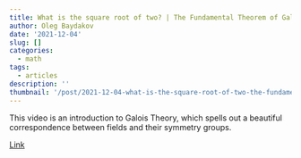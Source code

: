 ```yaml
---
title: What is the square root of two? | The Fundamental Theorem of Galois Theory
author: Oleg Baydakov
date: '2021-12-04'
slug: []
categories:
  - math
tags:
  - articles
description: ''
thumbnail: '/post/2021-12-04-what-is-the-square-root-of-two-the-fundamental-theorem-of-galois-theory/images/image.png'
---
```


This video is an introduction to Galois Theory, which spells out a beautiful correspondence between fields and their symmetry groups.  

[Link](https://www.youtube.com/watch?v=CwvuZ8aHyH4)